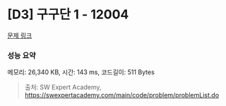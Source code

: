 # [D3] 구구단 1 - 12004 

[문제 링크](https://swexpertacademy.com/main/code/problem/problemDetail.do?contestProbId=AXkcWgFa8sADFAS8) 

### 성능 요약

메모리: 26,340 KB, 시간: 143 ms, 코드길이: 511 Bytes



> 출처: SW Expert Academy, https://swexpertacademy.com/main/code/problem/problemList.do
